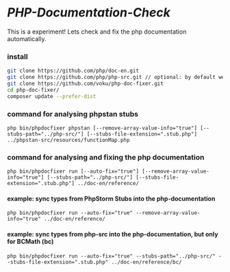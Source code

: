 
# ***PHP-Documentation-Check***

This is a experiment! Lets check and fix the php documentation automatically.

### install
```bash
git clone https://github.com/php/doc-en.git
git clone https://github.com/php/php-src.git // optional: by default we use the PhpStorm Stubs
git clone https://github.com/voku/php-doc-fixer.git
cd php-doc-fixer/
composer update --prefer-dist
```

### command for analysing phpstan stubs
```
php bin/phpdocfixer phpstan [--remove-array-value-info="true"] [--stubs-path="../php-src/"] [--stubs-file-extension=".stub.php"] ../phpstan-src/resources/functionMap.php
```


### command for analysing and fixing the php documentation
```
php bin/phpdocfixer run [--auto-fix="true"] [--remove-array-value-info="true"] [--stubs-path="../php-src/"] [--stubs-file-extension=".stub.php"] ../doc-en/reference/
```

#### example: sync types from PhpStorm Stubs into the php-documentation
```
php bin/phpdocfixer run --auto-fix="true" --remove-array-value-info="true" ../doc-en/reference/
```

#### example: sync types from php-src into the php-documentation, but only for BCMath (bc)
```
php bin/phpdocfixer run --auto-fix="true" --stubs-path="../php-src/" --stubs-file-extension=".stub.php" ../doc-en/reference/bc/
```
